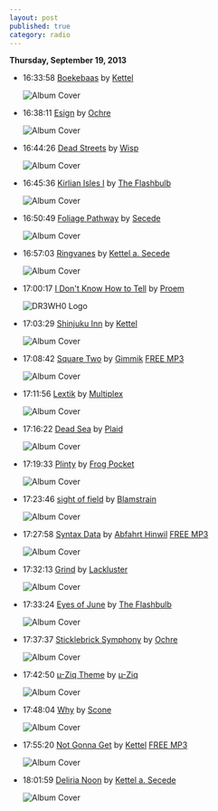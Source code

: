 ```yaml
---
layout: post
published: true
category: radio
---
```


**Thursday, September 19, 2013**

*   16:33:58  [Boekebaas](http://goo.gl/2CKh1D) by [Kettel](http://www.last.fm/music/Kettel)

    ![Album Cover](http://userserve-ak.last.fm/serve/174s/88240081.png "Myam James 2")

*   16:38:11  [Esign](http://goo.gl/4kjdTZ) by [Ochre](http://www.last.fm/music/Ochre)

    ![Album Cover](http://userserve-ak.last.fm/serve/174s/19707203.png "AudioMicroDevice")

*   16:44:26  [Dead Streets](http://goo.gl/slez27) by [Wisp](http://www.last.fm/music/Wisp)

    ![Album Cover](http://userserve-ak.last.fm/serve/174s/61686545.jpg "NRTHNDR")

*   16:45:36  [Kirlian Isles I](http://goo.gl/QFE7Im) by [The Flashbulb](http://www.last.fm/music/The+Flashbulb)

    ![Album Cover](http://userserve-ak.last.fm/serve/174s/55057009.png "Kirlian Selections")

*   16:50:49  [Foliage Pathway](http://goo.gl/Ymu37o) by [Secede](http://www.last.fm/music/Secede)

    ![Album Cover](http://userserve-ak.last.fm/serve/174s/88237797.jpg "Tryshasla")

*   16:57:03  [Ringvanes](http://goo.gl/0ygBQ8) by [Kettel a. Secede](http://www.last.fm/music/Kettel+a.+Secede)

    ![Album Cover](http://userserve-ak.last.fm/serve/174s/86135463.png "When Can")

*   17:00:17  [I Don't Know How to Tell](http://goo.gl/8hWAM2) by [Proem](http://www.last.fm/music/Proem)

    ![DR3WH0 Logo](https://dl.dropboxusercontent.com/u/8239797/DR3WH0.png "DR3WH0 RadioBlog")

*   17:03:29  [Shinjuku Inn](http://goo.gl/NoqVUx) by [Kettel](http://www.last.fm/music/Kettel)

    ![Album Cover](http://userserve-ak.last.fm/serve/174s/88240081.png "Myam James 2")

*   17:08:42  [Square Two](http://goo.gl/H2t1iM) by [Gimmik](http://www.last.fm/music/Gimmik) [FREE MP3](http://goo.gl/YuuPgd)

    ![Album Cover](http://userserve-ak.last.fm/serve/174s/4279918.jpg "Back to Basics")

*   17:11:56  [Lextik](http://goo.gl/jNxMrH) by [Multiplex](http://www.last.fm/music/Multiplex)

    ![Album Cover](http://userserve-ak.last.fm/serve/174s/18257991.jpg "Pinghaus Frequencies")

*   17:16:22  [Dead Sea](http://goo.gl/Vj8cLr) by [Plaid](http://www.last.fm/music/Plaid)

    ![Album Cover](http://userserve-ak.last.fm/serve/174s/55492287.jpg "Rest Proof Clockwork")

*   17:19:33  [Plinty](http://goo.gl/gz0VcQ) by [Frog Pocket](http://www.last.fm/music/Frog+Pocket)

    ![Album Cover](http://userserve-ak.last.fm/serve/174s/61730345.jpg "Gonglot")

*   17:23:46  [sight of field](http://goo.gl/iQeNqM) by [Blamstrain](http://www.last.fm/music/Blamstrain)

    ![Album Cover](http://userserve-ak.last.fm/serve/174s/10294227.png "Disfold")

*   17:27:58  [Syntax Data](http://goo.gl/LZLzWT) by [Abfahrt Hinwil](http://www.last.fm/music/Abfahrt+Hinwil) [FREE MP3](http://goo.gl/0biu9W)

    ![Album Cover](http://userserve-ak.last.fm/serve/174s/27676537.jpg "Links Berge Rechts Seen")

*   17:32:13  [Grind](http://goo.gl/fe0O60) by [Lackluster](http://www.last.fm/music/Lackluster)

    ![Album Cover](http://userserve-ak.last.fm/serve/174s/33118851.jpg "Container")

*   17:33:24  [Eyes of June](http://goo.gl/6L3PGr) by [The Flashbulb](http://www.last.fm/music/The+Flashbulb)

    ![Album Cover](http://userserve-ak.last.fm/serve/174s/55057009.png "Kirlian Selections")

*   17:37:37  [Sticklebrick Symphony](http://goo.gl/dK1MwP) by [Ochre](http://www.last.fm/music/Ochre)

    ![Album Cover](http://userserve-ak.last.fm/serve/174s/88652229.png "A Midsummer Nice Dream")

*   17:42:50  [µ-Ziq Theme](http://goo.gl/r9jOwY) by [µ-Ziq](http://www.last.fm/music/µ-Ziq)

    ![Album Cover](http://userserve-ak.last.fm/serve/174s/49533215.jpg "Tango n' Vectif")

*   17:48:04  [Why](http://goo.gl/KmDUUD) by [Scone](http://www.last.fm/music/Scone)

    ![Album Cover](http://userserve-ak.last.fm/serve/174s/88240395.png "Maze")

*   17:55:20  [Not Gonna Get](http://goo.gl/gFHYd0) by [Kettel](http://www.last.fm/music/Kettel) [FREE MP3](http://goo.gl/XjDkoi)

    ![Album Cover](http://userserve-ak.last.fm/serve/174s/8749151.jpg "Dreim")

*   18:01:59  [Deliria Noon](http://goo.gl/WuahUc) by [Kettel a. Secede](http://www.last.fm/music/Kettel+a.+Secede)

    ![Album Cover](http://userserve-ak.last.fm/serve/174s/86135463.png "When Can")

